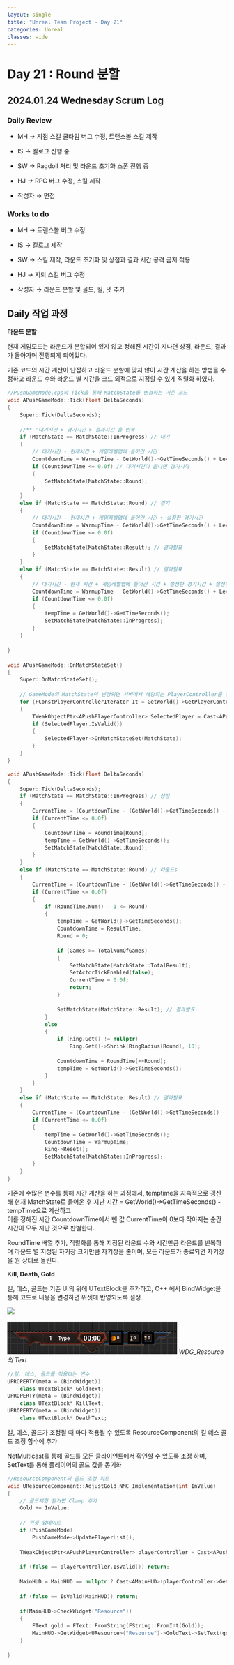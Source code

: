 ```yaml
---
layout: single
title: "Unreal Team Project - Day 21"
categories: Unreal
classes: wide
---
```


# Day 21 : Round 분할

## 2024.01.24 Wednesday Scrum Log

### Daily Review

- MH → 지점 스킬 쿨타임 버그 수정, 트랜스볼 스킬 제작

- IS → 킬로그 진행 중

- SW → Ragdoll 처리 및 라운드 초기화 스폰 진행 중

- HJ → RPC 버그 수정, 스킬 제작

- 작성자 → 면접


### Works to do

- MH → 트랜스볼 버그 수정

- IS → 킬로그 제작

- SW → 스킬 제작, 라운드 초기화 및 상점과 결과 시간 공격 금지 적용

- HJ → 지뢰 스킬 버그 수정

- 작성자 → 라운드 분할 및 골드, 킬, 뎃 추가


## Daily 작업 과정

**라운드 분할**

현재 게임모드는 라운드가 분할되어 있지 않고 정해진 시간이 지나면 상점, 라운드, 결과가 돌아가며 진행되게 되어있다.

기존 코드의 시간 계산이 난잡하고 라운드 분할에 맞지 않아 시간 계산을 하는 방법을 수정하고 라운드 수와 라운드 별 시간을 코드 외적으로 지정할 수 있게 직렬화 하였다.

```cpp
//PushGameMode.cpp의 Tick을 통해 MatchState를 변경하는 기존 코드
void APushGameMode::Tick(float DeltaSeconds)
{
	Super::Tick(DeltaSeconds);

	//** '대기시간 > 경기시간 > 결과시간'을 반복
	if (MatchState == MatchState::InProgress) // 대기
	{
		// 대기시간 - 현재시간 + 게임레벨맵에 들어간 시간
		CountdownTime = WarmupTime - GetWorld()->GetTimeSeconds() + LevelStartingTime + tempTime;
		if (CountdownTime <= 0.0f) // 대기시간이 끝나면 경기시작
		{
			SetMatchState(MatchState::Round);
		}
	}
	else if (MatchState == MatchState::Round) // 경기
	{
		// 대기시간 - 현재시간 + 게임레벨맵에 들어간 시간 + 설정한 경기시간
		CountdownTime = WarmupTime - GetWorld()->GetTimeSeconds() + LevelStartingTime + MatchTime + tempTime;
		if (CountdownTime <= 0.0f)
		{
			SetMatchState(MatchState::Result); // 결과발표
		}
	}
	else if (MatchState == MatchState::Result) // 결과발표
	{
		// 대기시간 - 현재 시간 + 게임레벨맵에 들어간 시간 + 설정한 경기시간 + 설정한 결과발표시간
		CountdownTime = WarmupTime - GetWorld()->GetTimeSeconds() + LevelStartingTime + MatchTime + ResultTime + tempTime;
		if (CountdownTime <= 0.0f)
		{
			tempTime = GetWorld()->GetTimeSeconds();
			SetMatchState(MatchState::InProgress);
		}
	}

}

void APushGameMode::OnMatchStateSet()
{
	Super::OnMatchStateSet();

	// GameMode의 MatchState이 변경되면 서버에서 해당되는 PlayerController를 찾아 MatchState을 설정한다.
	for (FConstPlayerControllerIterator It = GetWorld()->GetPlayerControllerIterator(); It; ++It)
	{
		TWeakObjectPtr<APushPlayerController> SelectedPlayer = Cast<APushPlayerController>(*It);
		if (SelectedPlayer.IsValid())
		{
			SelectedPlayer->OnMatchStateSet(MatchState);
		}
	}
}
```

```cpp
void APushGameMode::Tick(float DeltaSeconds)
{
	Super::Tick(DeltaSeconds);
	if (MatchState == MatchState::InProgress) // 상점
	{
		CurrentTime = (CountdownTime - (GetWorld()->GetTimeSeconds() - tempTime));
		if (CurrentTime <= 0.0f)
		{
			CountdownTime = RoundTime[Round];
			tempTime = GetWorld()->GetTimeSeconds();
			SetMatchState(MatchState::Round);
		}
	}
	else if (MatchState == MatchState::Round) // 라운드s
	{
		CurrentTime = (CountdownTime - (GetWorld()->GetTimeSeconds() - tempTime));
		if (CurrentTime <= 0.0f)
		{
			if (RoundTime.Num() - 1 <= Round)
			{
				tempTime = GetWorld()->GetTimeSeconds();
				CountdownTime = ResultTime;
				Round = 0;

				if (Games >= TotalNumOfGames)
				{
					SetMatchState(MatchState::TotalResult);
					SetActorTickEnabled(false);
					CurrentTime = 0.0f;
					return;
				}

				SetMatchState(MatchState::Result); // 결과발표
			}
			else
			{
				if (Ring.Get() != nullptr)
					Ring.Get()->Shrink(RingRadius[Round], 10);

				CountdownTime = RoundTime[++Round];
				tempTime = GetWorld()->GetTimeSeconds();
			}
		}
	}
	else if (MatchState == MatchState::Result) // 결과발표
	{
		CurrentTime = (CountdownTime - (GetWorld()->GetTimeSeconds() - tempTime));
		if (CurrentTime <= 0.0f)
		{
			tempTime = GetWorld()->GetTimeSeconds();
			CountdownTime = WarmupTime;
			Ring->Reset();
			SetMatchState(MatchState::InProgress);
		}
	}
}
```

기존에 수많은 변수를 통해 시간 계산을 하는 과정에서, temptime을 지속적으로 갱신해 현재 MatchState로 들어온 후 지난 시간 = GetWorld()->GetTimeSeconds() - tempTime으로 계산하고   
이를 정해진 시간 CountdownTime에서 뺀 값 CurrentTime이 0보다 작아지는 순간 시간이 모두 지난 것으로 판별한다.

RoundTime 배열 추가, 직렬화를 통해 지정된 라운드 수와 시간만큼 라운드를 반복하며 라운드 별 지정된 자기장 크기만큼 자기장을 줄이며, 모든 라운드가 종료되면 자기장을 원 상태로 돌린다.


**Kill, Death, Gold**

킬, 데스, 골드는 기존 UI의 위에 UTextBlock을 추가하고, C++ 에서 BindWidget을 통해 코드로 내용을 변경하면 위젯에 반영되도록 설정.

![](/assets/images/Unreal/팀프KDA위젯.PNG)

![](/assets/images/Unreal/ResourceKDG.PNG)
*WDG_Resource의 Text*

```cpp
//킬, 데스, 골드를 적용하는 변수
UPROPERTY(meta = (BindWidget))
	class UTextBlock* GoldText;
UPROPERTY(meta = (BindWidget))
	class UTextBlock* KillText;
UPROPERTY(meta = (BindWidget))
	class UTextBlock* DeathText;
```

킬, 데스, 골드가 조정될 때 마다 적용될 수 있도록 ResourceComponent의 킬 데스 골드 조정 함수에 추가

NetMulticast를 통해 골드를 모든 클라이언트에서 확인할 수 있도록 조정 하며, SetText를 통해 플레이어의 골드 값을 동기화

```cpp
//ResourceComponent의 골드 조정 파트
void UResourceComponent::AdjustGold_NMC_Implementation(int InValue)
{
	// 골드제한 할거면 Clamp 추가
	Gold += InValue;

	// 위젯 업데이트
	if (PushGameMode)
		PushGameMode->UpdatePlayerList();

	TWeakObjectPtr<APushPlayerController> playerController = Cast<APushPlayerController>(Owner->GetController());

	if (false == playerController.IsValid()) return;

	MainHUD = MainHUD == nullptr ? Cast<AMainHUD>(playerController->GetHUD()) : MainHUD;

	if (false == IsValid(MainHUD)) return;

	if(MainHUD->CheckWidget("Resource"))
	{
		FText gold = FText::FromString(FString::FromInt(Gold));
		MainHUD->GetWidget<UResource>("Resource")->GoldText->SetText(gold);
	}

}
```
